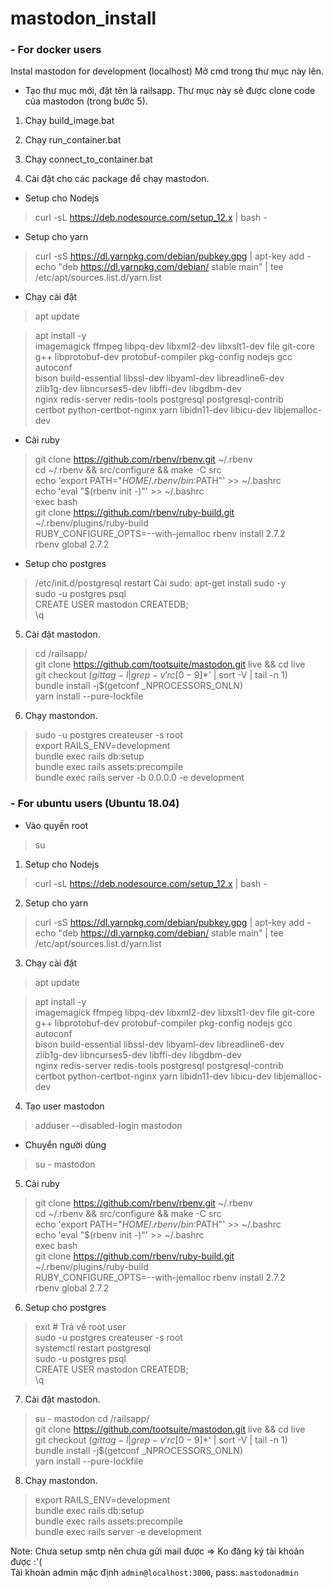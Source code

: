 # mastodon_install
### - For docker users
Instal mastodon for development (localhost)
Mở cmd trong thư mục này lên.

- Tạo thư mục mới, đặt tên là railsapp. Thư mục này sẽ được clone code của mastodon (trong bước 5).
1. Chạy build_image.bat
2. Chạy run_container.bat
3. Chạy connect_to_container.bat

4. Cài đặt cho các package để chạy mastodon.
  - Setup cho Nodejs
> curl -sL https://deb.nodesource.com/setup_12.x | bash -

  - Setup cho yarn
> curl -sS https://dl.yarnpkg.com/debian/pubkey.gpg | apt-key add -
> echo "deb https://dl.yarnpkg.com/debian/ stable main" | tee /etc/apt/sources.list.d/yarn.list

  - Chạy cài đặt
> apt update

> apt install -y \
  imagemagick ffmpeg libpq-dev libxml2-dev libxslt1-dev file git-core \
  g++ libprotobuf-dev protobuf-compiler pkg-config nodejs gcc autoconf \
  bison build-essential libssl-dev libyaml-dev libreadline6-dev \
  zlib1g-dev libncurses5-dev libffi-dev libgdbm-dev \
  nginx redis-server redis-tools postgresql postgresql-contrib \
  certbot python-certbot-nginx yarn libidn11-dev libicu-dev libjemalloc-dev

  - Cài ruby
> git clone https://github.com/rbenv/rbenv.git ~/.rbenv<br>
> cd ~/.rbenv && src/configure && make -C src<br>
> echo 'export PATH="$HOME/.rbenv/bin:$PATH"' >> ~/.bashrc<br>
> echo 'eval "$(rbenv init -)"' >> ~/.bashrc<br>
> exec bash<br>
> git clone https://github.com/rbenv/ruby-build.git ~/.rbenv/plugins/ruby-build<br>
> RUBY_CONFIGURE_OPTS=--with-jemalloc rbenv install 2.7.2<br>
> rbenv global 2.7.2
  - Setup cho postgres
> /etc/init.d/postgresql restart
Cài sudo:
> apt-get install sudo -y <br>
> sudo -u postgres psql <br>
> CREATE USER mastodon CREATEDB; <br>
> \q
5. Cài đặt mastodon.
> cd /railsapp/ <br>
> git clone https://github.com/tootsuite/mastodon.git live && cd live <br>
> git checkout $(git tag -l | grep -v 'rc[0-9]*$' | sort -V | tail -n 1) <br>
> bundle install -j$(getconf _NPROCESSORS_ONLN) <br>
> yarn install --pure-lockfile <br>
6. Chạy mastondon.
> sudo -u postgres createuser -s root <br>
> export RAILS_ENV=development <br>
> bundle exec rails db:setup <br>
> bundle exec rails assets:precompile <br>
> bundle exec rails server -b 0.0.0.0 -e development <br>

### - For ubuntu users (Ubuntu 18.04)
- Vào quyền root
> su
1. Setup cho Nodejs
> curl -sL https://deb.nodesource.com/setup_12.x | bash -

2. Setup cho yarn
> curl -sS https://dl.yarnpkg.com/debian/pubkey.gpg | apt-key add -
> echo "deb https://dl.yarnpkg.com/debian/ stable main" | tee /etc/apt/sources.list.d/yarn.list

3. Chạy cài đặt
> apt update

> apt install -y \
  imagemagick ffmpeg libpq-dev libxml2-dev libxslt1-dev file git-core \
  g++ libprotobuf-dev protobuf-compiler pkg-config nodejs gcc autoconf \
  bison build-essential libssl-dev libyaml-dev libreadline6-dev \
  zlib1g-dev libncurses5-dev libffi-dev libgdbm-dev \
  nginx redis-server redis-tools postgresql postgresql-contrib \
  certbot python-certbot-nginx yarn libidn11-dev libicu-dev libjemalloc-dev

4. Tạo user mastodon
> adduser --disabled-login mastodon
- Chuyển người dùng
> su - mastodon
5. Cài ruby
> git clone https://github.com/rbenv/rbenv.git ~/.rbenv<br>
> cd ~/.rbenv && src/configure && make -C src<br>
> echo 'export PATH="$HOME/.rbenv/bin:$PATH"' >> ~/.bashrc<br>
> echo 'eval "$(rbenv init -)"' >> ~/.bashrc<br>
> exec bash<br>
> git clone https://github.com/rbenv/ruby-build.git ~/.rbenv/plugins/ruby-build<br>
> RUBY_CONFIGURE_OPTS=--with-jemalloc rbenv install 2.7.2<br>
> rbenv global 2.7.2
6. Setup cho postgres
> exit # Trả về root user<br>
> sudo -u postgres createuser -s root <br>
> systemctl restart postgresql<br>
> sudo -u postgres psql <br>
> CREATE USER mastodon CREATEDB; <br>
> \q
7. Cài đặt mastodon.
> su - mastodon
> cd /railsapp/ <br>
> git clone https://github.com/tootsuite/mastodon.git live && cd live <br>
> git checkout $(git tag -l | grep -v 'rc[0-9]*$' | sort -V | tail -n 1) <br>
> bundle install -j$(getconf _NPROCESSORS_ONLN) <br>
> yarn install --pure-lockfile <br>
8. Chạy mastondon.
> export RAILS_ENV=development <br>
> bundle exec rails db:setup <br>
> bundle exec rails assets:precompile <br>
> bundle exec rails server -e development <br>

Note: Chưa setup smtp nên chưa gửi mail được => Ko đăng ký tài khoản được :'( <br>
Tài khoản admin mặc định `admin@localhost:3000`, pass: `mastodonadmin`
